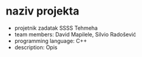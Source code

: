 # naziv projekta
- projetnik zadatak SSSS Tehmeha
- team members: David Mapilele, Silvio Radošević
- programming language: C++
- description: Opis
